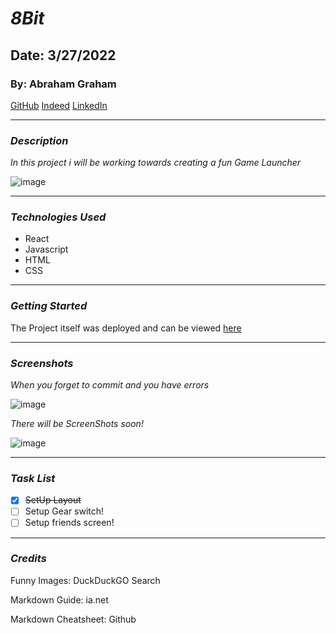 # ***8Bit***
## Date: 3/27/2022
### By: Abraham Graham
[GitHub](https://github.com/GrahamA4)
[Indeed](https://my.indeed.com/p/abrahamg-ev14rnw)
[LinkedIn](https://www.linkedin.com/in/abraham-graham-478458233)
***
### ***Description***
*In this project i will be working towards creating a fun Game Launcher*

![image](https://media2.giphy.com/media/uzpjgAYcspoLqcXUlT/giphy.gif?cid=ecf05e475xiofb9737pwpbdrunix2oo14ha3bfmbmdqkw9q8&rid=giphy.gif&ct=g)
***
### ***Technologies Used***
* React
* Javascript
* HTML
* CSS
  <!-- * Sub-item -->

<!-- 1. Item 1
2. Item 2
  * Sub-item -->
***
### ***Getting Started***
<!-- Sign up and sign in as a new user and then walk through the Ranger creation page to begin your warband. -->

<!-- If you want to know how i keep track of development progress it can be viewed [here](https://trello.com/b/CO07nSH4/uno) -->

The Project itself was deployed and can be viewed [here](https://github.com/GrahamA4/8bit)

***
### ***Screenshots***
*When you forget to commit and you have errors*

 ![image](https://64.media.tumblr.com/26a6857694c89cb876048ddb0afbb687/6acccee7a7c24e93-41/s400x600/79390a247ba923ada7c4bb24f715917bf5463304.gifv)

 *There will be ScreenShots soon!*

 ![image](https://media0.giphy.com/media/GOr6oFOStQHr8Ns3br/giphy.gif?cid=790b761122a329d76d7ab1eeb309aaf5afa14be732e90bc9&rid=giphy.gif&ct=g)
 ***
 ### ***Task List***
 - [x] ~~SetUp Layout~~
- [ ] Setup Gear switch!
- [ ] Setup friends screen!
<!-- - [x] Completed Update
- [x] ~~Strikethrough~~ Items Also -->
***
###  ***Credits***
Funny Images: DuckDuckGO Search

Markdown Guide: ia.net

Markdown Cheatsheet: Github



